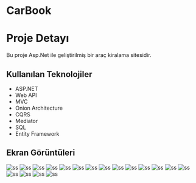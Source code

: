# CarBook

# Proje Detayı
Bu proje Asp.Net ile geliştirilmiş bir araç kiralama sitesidir.

## Kullanılan Teknolojiler
- ASP.NET
- Web API
- MVC
- Onion Architecture
- CQRS
- Mediator
- SQL
- Entity Framework

## Ekran Görüntüleri
![ss](Frontend/CarBook.WebUI/wwwroot/Images/1.png)
![ss](Frontend/CarBook.WebUI/wwwroot/Images/2.png)
![ss](Frontend/CarBook.WebUI/wwwroot/Images/3.png)
![ss](Frontend/CarBook.WebUI/wwwroot/Images/4.png)
![ss](Frontend/CarBook.WebUI/wwwroot/Images/5.png)
![ss](Frontend/CarBook.WebUI/wwwroot/Images/6.png)
![ss](Frontend/CarBook.WebUI/wwwroot/Images/7.png)
![ss](Frontend/CarBook.WebUI/wwwroot/Images/8.png)
![ss](Frontend/CarBook.WebUI/wwwroot/Images/9.png)
![ss](Frontend/CarBook.WebUI/wwwroot/Images/10.png)
![ss](Frontend/CarBook.WebUI/wwwroot/Images/11.png)
![ss](Frontend/CarBook.WebUI/wwwroot/Images/12.png)
![ss](Frontend/CarBook.WebUI/wwwroot/Images/13.png)
![ss](Frontend/CarBook.WebUI/wwwroot/Images/14.png)
![ss](Frontend/CarBook.WebUI/wwwroot/Images/15.png)
![ss](Frontend/CarBook.WebUI/wwwroot/Images/16.png)
![ss](Frontend/CarBook.WebUI/wwwroot/Images/17.png)
![ss](Frontend/CarBook.WebUI/wwwroot/Images/18.png)
